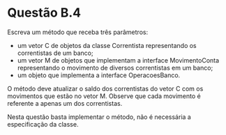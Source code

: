 # Questão B.4

Escreva um método que receba três parâmetros:

* um vetor C de objetos da classe Correntista representando os correntistas de um
banco;
* um vetor M de objetos que implementam a interface MovimentoConta representando o movimento de diversos correntistas em um banco;
* um objeto que implementa a interface OperacoesBanco.

O método deve atualizar o saldo dos correntistas do vetor C com os movimentos que estão
no vetor M. Observe que cada movimento é referente a apenas um dos correntistas.

Nesta questão basta implementar o método, não é necessária a especificação da classe.